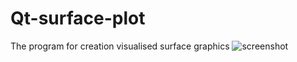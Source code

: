 # Qt-surface-plot
The program for creation visualised surface graphics
![screenshot](screenshot.png)
